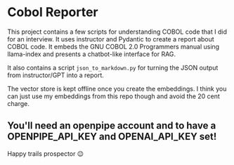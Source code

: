 # Cobol Reporter
This project contains a few scripts for understanding COBOL code that I did for an interview.
It uses instructor and Pydantic to create a report about COBOL code. It embeds the GNU COBOL 2.0 Programmers manual using
llama-index and presents a chatbot-like interface for RAG.

It also contains a script `json_to_markdown.py` for turning the JSON output from instructor/GPT into a report.


The vector store is kept offline once you create the embeddings. I think you can just use my embeddings from this repo though and avoid the 20 cent charge.

## You'll need an openpipe account and to have a OPENPIPE_API_KEY and OPENAI_API_KEY set!

Happy trails prospector :wink:
